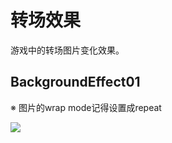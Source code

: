 # 转场效果

游戏中的转场图片变化效果。

## BackgroundEffect01

※ 图片的wrap mode记得设置成repeat

![](https://github.com/llapuras/ShaderLib/blob/master/TransitionEffect/BackgroundEffet01/BackgroundEffect01.gif)

